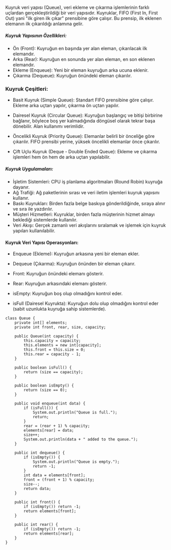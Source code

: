 Kuyruk veri yapısı (Queue), veri ekleme ve çıkarma işlemlerinin farklı uçlardan gerçekleştirildiği bir veri yapısıdır. Kuyruklar, FIFO (First In, First Out) yani "ilk giren ilk çıkar" prensibine göre çalışır. Bu prensip, ilk eklenen elemanın ilk çıkarıldığı anlamına gelir.

##### Kuyruk Yapısının Özellikleri:
* Ön (Front): Kuyruğun en başında yer alan eleman, çıkarılacak ilk elemandır.
* Arka (Rear): Kuyruğun en sonunda yer alan eleman, en son eklenen elemandır.
* Ekleme (Enqueue): Yeni bir eleman kuyruğun arka ucuna eklenir.
* Çıkarma (Dequeue): Kuyruğun önündeki eleman çıkarılır.

### Kuyruk Çeşitleri:
* Basit Kuyruk (Simple Queue): Standart FIFO prensibine göre çalışır. Ekleme arka uçtan yapılır, çıkarma ön uçtan yapılır.


* Dairesel Kuyruk (Circular Queue): Kuyruğun başlangıç ve bitişi birbirine bağlanır, böylece boş yer kalmadığında döngüsel olarak tekrar başa dönebilir. Alan kullanımı verimlidir.


* Öncelikli Kuyruk (Priority Queue): Elemanlar belirli bir önceliğe göre çıkarılır. FIFO prensibi yerine, yüksek öncelikli elemanlar önce çıkarılır.


* Çift Uçlu Kuyruk (Deque - Double Ended Queue): Ekleme ve çıkarma işlemleri hem ön hem de arka uçtan yapılabilir.

##### Kuyruk Uygulamaları:
* İşletim Sistemleri: CPU iş planlama algoritmaları (Round Robin) kuyruğa dayanır.
* Ağ Trafiği: Ağ paketlerinin sırası ve veri iletim işlemleri kuyruk yapısını kullanır.
* Baskı Kuyrukları: Birden fazla belge baskıya gönderildiğinde, sıraya alınır ve sıra ile yazdırılır.
* Müşteri Hizmetleri: Kuyruklar, birden fazla müşterinin hizmet almayı beklediği sistemlerde kullanılır.
* Veri Akışı: Gerçek zamanlı veri akışlarını sıralamak ve işlemek için kuyruk yapıları kullanılabilir.

#### Kuyruk Veri Yapısı Operasyonları:
* Enqueue (Ekleme): Kuyruğun arkasına yeni bir eleman ekler.

* Dequeue (Çıkarma): Kuyruğun önünden bir eleman çıkarır.

* Front: Kuyruğun önündeki elemanı gösterir.

* Rear: Kuyruğun arkasındaki elemanı gösterir.

* isEmpty: Kuyruğun boş olup olmadığını kontrol eder.

* isFull (Dairesel Kuyrukta): Kuyruğun dolu olup olmadığını kontrol eder (sabit uzunlukta kuyruğa sahip sistemlerde).

```
class Queue {
    private int[] elements;
    private int front, rear, size, capacity;

    public Queue(int capacity) {
        this.capacity = capacity;
        this.elements = new int[capacity];
        this.front = this.size = 0;
        this.rear = capacity - 1;
    }

    public boolean isFull() {
        return (size == capacity);
    }

    public boolean isEmpty() {
        return (size == 0);
    }

    public void enqueue(int data) {
        if (isFull()) {
            System.out.println("Queue is full.");
            return;
        }
        rear = (rear + 1) % capacity;
        elements[rear] = data;
        size++;
        System.out.println(data + " added to the queue.");
    }

    public int dequeue() {
        if (isEmpty()) {
            System.out.println("Queue is empty.");
            return -1;
        }
        int data = elements[front];
        front = (front + 1) % capacity;
        size--;
        return data;
    }

    public int front() {
        if (isEmpty()) return -1;
        return elements[front];
    }

    public int rear() {
        if (isEmpty()) return -1;
        return elements[rear];
    }
}

```